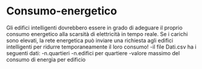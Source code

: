 # Consumo-energetico
Gli edifici intelligenti dovrebbero essere in grado di adeguare il proprio consumo energetico alla scarsità di elettricità in tempo reale. Se i carichi sono elevati, la rete energetica può inviare una richiesta agli edifici intelligenti per ridurre temporaneamente il loro consumo!
 -il file Dati.csv ha i seguenti dati:
   -n.quartieri
   -n.edifici per quartiere
   -valore massimo del consumo di energia per edificio

